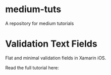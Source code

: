 # medium-tuts
A repository for medium tutorials

# Validation Text Fields

Flat and minimal validation fields in Xamarin iOS.

Read the full tutorial here: 
